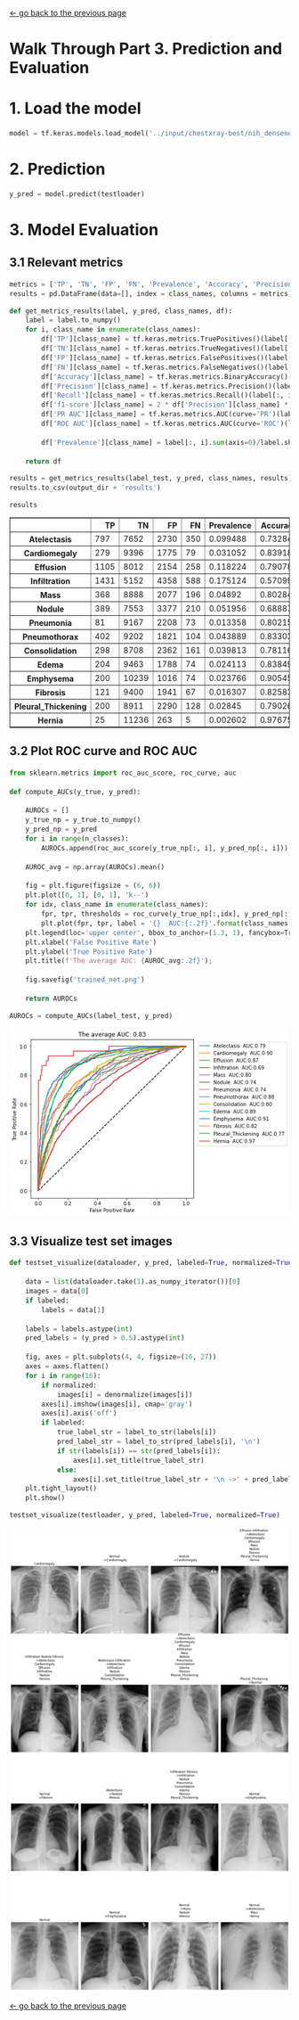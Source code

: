 [<- go back to the previous page](../chestxray/README.md)

# Walk Through Part 3. Prediction and Evaluation

# 1. Load the model


```python
model = tf.keras.models.load_model('../input/chestxray-best/nih_densenet121_model.h5', compile=False)
```

# 2. Prediction


```python
y_pred = model.predict(testloader)
```

# 3. Model Evaluation

## 3.1 Relevant metrics


```python
metrics = ['TP', 'TN', 'FP', 'FN', 'Prevalence', 'Accuracy', 'Precision', 'Recall', 'f1-score','PR AUC', 'ROC AUC']
results = pd.DataFrame(data=[], index = class_names, columns = metrics)
```


```python
def get_metrics_results(label, y_pred, class_names, df):
    label = label.to_numpy()
    for i, class_name in enumerate(class_names):
        df['TP'][class_name] = tf.keras.metrics.TruePositives()(label[:, i], y_pred[:, i]).numpy().astype('int32')
        df['TN'][class_name] = tf.keras.metrics.TrueNegatives()(label[:, i], y_pred[:, i]).numpy().astype('int32')
        df['FP'][class_name] = tf.keras.metrics.FalsePositives()(label[:, i], y_pred[:, i]).numpy().astype('int32')
        df['FN'][class_name] = tf.keras.metrics.FalseNegatives()(label[:, i], y_pred[:, i]).numpy().astype('int32')
        df['Accuracy'][class_name] = tf.keras.metrics.BinaryAccuracy()(label[:, i], y_pred[:, i]).numpy()
        df['Precision'][class_name] = tf.keras.metrics.Precision()(label[:, i], y_pred[:, i]).numpy()
        df['Recall'][class_name] = tf.keras.metrics.Recall()(label[:, i], y_pred[:, i]).numpy()
        df['f1-score'][class_name] = 2 * df['Precision'][class_name] * df['Recall'][class_name]/( df['Precision'][class_name] + df['Recall'][class_name] + 1e-7)
        df['PR AUC'][class_name] = tf.keras.metrics.AUC(curve='PR')(label[:, i], y_pred[:, i]).numpy()
        df['ROC AUC'][class_name] = tf.keras.metrics.AUC(curve='ROC')(label[:, i], y_pred[:, i]).numpy()
        
        df['Prevalence'][class_name] = label[:, i].sum(axis=0)/label.shape[0]
        
    return df
```


```python
results = get_metrics_results(label_test, y_pred, class_names, results)
results.to_csv(output_dir + 'results')
```


```python
results
```




<div>
<style scoped>
    .dataframe tbody tr th:only-of-type {
        vertical-align: middle;
    }

    .dataframe tbody tr th {
        vertical-align: top;
    }

    .dataframe thead th {
        text-align: right;
    }
</style>
<table border="1" class="dataframe">
  <thead>
    <tr style="text-align: right;">
      <th></th>
      <th>TP</th>
      <th>TN</th>
      <th>FP</th>
      <th>FN</th>
      <th>Prevalence</th>
      <th>Accuracy</th>
      <th>Precision</th>
      <th>Recall</th>
      <th>f1-score</th>
      <th>PR AUC</th>
      <th>ROC AUC</th>
    </tr>
  </thead>
  <tbody>
    <tr>
      <th>Atelectasis</th>
      <td>797</td>
      <td>7652</td>
      <td>2730</td>
      <td>350</td>
      <td>0.099488</td>
      <td>0.732848</td>
      <td>0.225971</td>
      <td>0.694856</td>
      <td>0.341035</td>
      <td>0.30357</td>
      <td>0.791514</td>
    </tr>
    <tr>
      <th>Cardiomegaly</th>
      <td>279</td>
      <td>9396</td>
      <td>1775</td>
      <td>79</td>
      <td>0.031052</td>
      <td>0.839188</td>
      <td>0.135833</td>
      <td>0.77933</td>
      <td>0.231343</td>
      <td>0.335431</td>
      <td>0.900263</td>
    </tr>
    <tr>
      <th>Effusion</th>
      <td>1105</td>
      <td>8012</td>
      <td>2154</td>
      <td>258</td>
      <td>0.118224</td>
      <td>0.790788</td>
      <td>0.339061</td>
      <td>0.810712</td>
      <td>0.478148</td>
      <td>0.479529</td>
      <td>0.873256</td>
    </tr>
    <tr>
      <th>Infiltration</th>
      <td>1431</td>
      <td>5152</td>
      <td>4358</td>
      <td>588</td>
      <td>0.175124</td>
      <td>0.570995</td>
      <td>0.247193</td>
      <td>0.708767</td>
      <td>0.366547</td>
      <td>0.320589</td>
      <td>0.68805</td>
    </tr>
    <tr>
      <th>Mass</th>
      <td>368</td>
      <td>8888</td>
      <td>2077</td>
      <td>196</td>
      <td>0.04892</td>
      <td>0.802845</td>
      <td>0.150511</td>
      <td>0.652482</td>
      <td>0.2446</td>
      <td>0.261568</td>
      <td>0.803305</td>
    </tr>
    <tr>
      <th>Nodule</th>
      <td>389</td>
      <td>7553</td>
      <td>3377</td>
      <td>210</td>
      <td>0.051956</td>
      <td>0.688872</td>
      <td>0.103293</td>
      <td>0.649416</td>
      <td>0.178236</td>
      <td>0.180265</td>
      <td>0.743427</td>
    </tr>
    <tr>
      <th>Pneumonia</th>
      <td>81</td>
      <td>9167</td>
      <td>2208</td>
      <td>73</td>
      <td>0.013358</td>
      <td>0.802151</td>
      <td>0.035387</td>
      <td>0.525974</td>
      <td>0.066312</td>
      <td>0.040735</td>
      <td>0.741872</td>
    </tr>
    <tr>
      <th>Pneumothorax</th>
      <td>402</td>
      <td>9202</td>
      <td>1821</td>
      <td>104</td>
      <td>0.043889</td>
      <td>0.83303</td>
      <td>0.180837</td>
      <td>0.794466</td>
      <td>0.294613</td>
      <td>0.305633</td>
      <td>0.881849</td>
    </tr>
    <tr>
      <th>Consolidation</th>
      <td>298</td>
      <td>8708</td>
      <td>2362</td>
      <td>161</td>
      <td>0.039813</td>
      <td>0.781161</td>
      <td>0.11203</td>
      <td>0.649237</td>
      <td>0.191087</td>
      <td>0.132937</td>
      <td>0.801257</td>
    </tr>
    <tr>
      <th>Edema</th>
      <td>204</td>
      <td>9463</td>
      <td>1788</td>
      <td>74</td>
      <td>0.024113</td>
      <td>0.838494</td>
      <td>0.10241</td>
      <td>0.733813</td>
      <td>0.179736</td>
      <td>0.175708</td>
      <td>0.886428</td>
    </tr>
    <tr>
      <th>Emphysema</th>
      <td>200</td>
      <td>10239</td>
      <td>1016</td>
      <td>74</td>
      <td>0.023766</td>
      <td>0.905456</td>
      <td>0.164474</td>
      <td>0.729927</td>
      <td>0.268456</td>
      <td>0.31924</td>
      <td>0.905833</td>
    </tr>
    <tr>
      <th>Fibrosis</th>
      <td>121</td>
      <td>9400</td>
      <td>1941</td>
      <td>67</td>
      <td>0.016307</td>
      <td>0.825831</td>
      <td>0.058681</td>
      <td>0.643617</td>
      <td>0.107556</td>
      <td>0.111078</td>
      <td>0.815286</td>
    </tr>
    <tr>
      <th>Pleural_Thickening</th>
      <td>200</td>
      <td>8911</td>
      <td>2290</td>
      <td>128</td>
      <td>0.02845</td>
      <td>0.790268</td>
      <td>0.080321</td>
      <td>0.609756</td>
      <td>0.141945</td>
      <td>0.107171</td>
      <td>0.772643</td>
    </tr>
    <tr>
      <th>Hernia</th>
      <td>25</td>
      <td>11236</td>
      <td>263</td>
      <td>5</td>
      <td>0.002602</td>
      <td>0.976754</td>
      <td>0.086806</td>
      <td>0.833333</td>
      <td>0.157233</td>
      <td>0.359712</td>
      <td>0.970161</td>
    </tr>
  </tbody>
</table>
</div>



## 3.2 Plot ROC curve and ROC AUC


```python
from sklearn.metrics import roc_auc_score, roc_curve, auc

def compute_AUCs(y_true, y_pred):
    
    AUROCs = []
    y_true_np = y_true.to_numpy()
    y_pred_np = y_pred
    for i in range(n_classes):
        AUROCs.append(roc_auc_score(y_true_np[:, i], y_pred_np[:, i]))
    
    AUROC_avg = np.array(AUROCs).mean()
    
    fig = plt.figure(figsize = (6, 6))
    plt.plot([0, 1], [0, 1], 'k--')
    for idx, class_name in enumerate(class_names):
        fpr, tpr, thresholds = roc_curve(y_true_np[:,idx], y_pred_np[:, idx])
        plt.plot(fpr, tpr, label = '{}  AUC:{:.2f}'.format(class_names[idx], auc(fpr, tpr)))
    plt.legend(loc='upper center', bbox_to_anchor=(1.3, 1), fancybox=True, ncol=1)
    plt.xlabel('False Positive Rate')
    plt.ylabel('True Positive Rate')
    plt.title(f'The average AUC: {AUROC_avg:.2f}');
    
    fig.savefig('trained_net.png')

    return AUROCs
```


```python
AUROCs = compute_AUCs(label_test, y_pred)
```


    
![png](output_13_0.png)
    


## 3.3 Visualize test set images


```python
def testset_visualize(dataloader, y_pred, labeled=True, normalized=True):  

    data = list(dataloader.take(1).as_numpy_iterator())[0]
    images = data[0]
    if labeled:
        labels = data[1]
    
    labels = labels.astype(int)
    pred_labels = (y_pred > 0.5).astype(int)

    fig, axes = plt.subplots(4, 4, figsize=(16, 27))
    axes = axes.flatten()
    for i in range(16):
        if normalized:
            images[i] = denormalize(images[i])
        axes[i].imshow(images[i], cmap='gray')
        axes[i].axis('off')
        if labeled:
            true_label_str = label_to_str(labels[i])
            pred_label_str = label_to_str(pred_labels[i], '\n')
            if str(labels[i]) == str(pred_labels[i]):
                axes[i].set_title(true_label_str)
            else:               
                axes[i].set_title(true_label_str + '\n ->' + pred_label_str)
    plt.tight_layout()
    plt.show()
```


```python
testset_visualize(testloader, y_pred, labeled=True, normalized=True)
```


    
![png](output_16_0.png)
    
[<- go back to the previous page](../chestxray/README.md)

